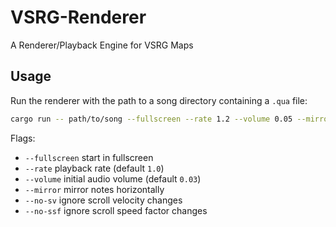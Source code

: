 # VSRG-Renderer

A Renderer/Playback Engine for VSRG Maps

## Usage

Run the renderer with the path to a song directory containing a `.qua` file:

```bash
cargo run -- path/to/song --fullscreen --rate 1.2 --volume 0.05 --mirror
```

Flags:

- `--fullscreen` start in fullscreen
- `--rate` playback rate (default `1.0`)
- `--volume` initial audio volume (default `0.03`)
- `--mirror` mirror notes horizontally
- `--no-sv` ignore scroll velocity changes
- `--no-ssf` ignore scroll speed factor changes
